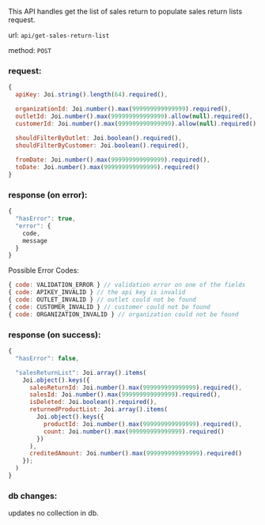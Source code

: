 This API handles get the list of sales return to populate sales return lists request.

url: `api/get-sales-return-list`

method: `POST`

### request: 
```js
{
  apiKey: Joi.string().length(64).required(),

  organizationId: Joi.number().max(999999999999999).required(),
  outletId: Joi.number().max(999999999999999).allow(null).required(),
  customerId: Joi.number().max(999999999999999).allow(null).required(),

  shouldFilterByOutlet: Joi.boolean().required(),
  shouldFilterByCustomer: Joi.boolean().required(),
  
  fromDate: Joi.number().max(999999999999999).required(),
  toDate: Joi.number().max(999999999999999).required()
}
```

### response (on error):
```js
{
  "hasError": true,
  "error": {
    code,
    message
  }
}
```

Possible Error Codes:
```js
{ code: VALIDATION_ERROR } // validation error on one of the fields
{ code: APIKEY_INVALID } // the api key is invalid
{ code: OUTLET_INVALID } // outlet could not be found 
{ code: CUSTOMER_INVALID } // customer could not be found
{ code: ORGANIZATION_INVALID } // organization could not be found
```

### response (on success):
```js
{
  "hasError": false,

  "salesReturnList": Joi.array().items(
    Joi.object().keys({
      salesReturnId: Joi.number().max(999999999999999).required(),
      salesId: Joi.number().max(999999999999999).required(),
      isDeleted: Joi.boolean().required(),
      returnedProductList: Joi.array().items(
        Joi.object().keys({
          productId: Joi.number().max(999999999999999).required(),
          count: Joi.number().max(999999999999999).required()
        })
      ),
      creditedAmount: Joi.number().max(999999999999999).required()
    });
  )
}
```

### db changes:
updates no collection in db.